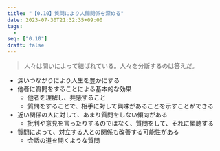 ```yaml
---
title: "【0.10】質問により人間関係を深める"
date: 2023-07-30T21:32:35+09:00
tags: 
  -
seq: ["0.10"]
draft: false
---
```


> 人々は問いによって結ばれている。人々を分断するのは答えだ。
- 深いつながりにより人生を豊かにする
- 他者に質問をすることによる基本的な効果
  - 他者を理解し、共感すること
  - 質問をすることで、相手に対して興味があることを示すことができる
- 近い関係の人に対して、あまり質問をしない傾向がある
  - 批判や意見を言ったりするのではなく、質問をして、それに傾聴する
- 質問によって、対立する人との関係も改善する可能性がある
  - 会話の道を開くような質問
